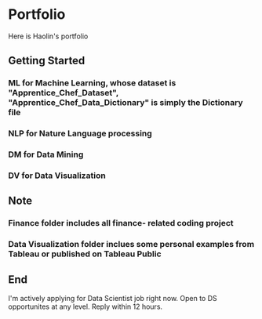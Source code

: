 # Portfolio

Here is Haolin's portfolio

## Getting Started

### ML for Machine Learning, whose dataset is "Apprentice_Chef_Dataset", "Apprentice_Chef_Data_Dictionary" is simply the Dictionary file
### NLP for Nature Language processing 
### DM for Data Mining 
### DV for Data Visualization 

## Note

### Finance folder includes all finance- related coding project
### Data Visualization folder inclues some personal examples from Tableau or published on Tableau Public

## End
I'm actively applying for Data Scientist job right now. Open to DS opportunites at any level. Reply within 12 hours.
